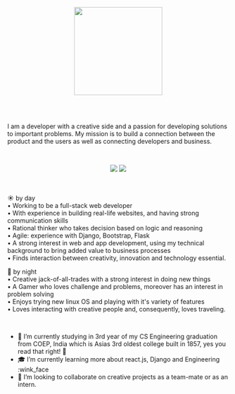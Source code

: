 <!-- Banner -->
<p align = "center">
  <img src = "https://websitesetup.org/wp-content/uploads/2019/01/Web-Developer.jpg" width="200">
</p>

<br/><br/>

<!-- About me -->
<p align = "center">
<!--   <img src = "https://blog.vilmatech.com/wp-content/uploads/2019/01/Python-and-Django.jpg"> -->
</p>
    
I am a developer with a creative side and a passion for developing solutions to important problems. My mission is to build a connection between the product and the users as well as connecting developers and business.

<br/>
<!-- Stats Dashboard -->
<p align = "center">
  <img src = "https://github-readme-stats.vercel.app/api?username=PrajjwalDatir&show_icons=true&theme=dracula&line_height=40&bg_color=080e4f&title_color=F49F1C">
  <img src = "https://github-readme-stats.vercel.app/api/top-langs/?username=PrajjwalDatir&hide_langs_below=12.5&theme=dracula&bg_color=080e4f&title_color=F49F1C">
</p>

<br><br/>
:sunny: by day\
• Working to be a full-stack web developer\
• With experience in building real-life websites, and having strong communication skills\
• Rational thinker who takes decision based on logic and reasoning\
• Agile: experience with Django, Bootstrap, Flask\
• A strong interest in web and app development, using my technical background to bring added value to business processes\
• Finds interaction between creativity, innovation and technology essential.

:first_quarter_moon_with_face: by night\
• Creative jack-of-all-trades with a strong interest in doing new things\
• A Gamer who loves challenge and problems, moreover has an interest in problem solving\
• Enjoys trying new linux OS and playing with it's variety of features\
• Loves interacting with creative people and, consequently, loves traveling.

</br>


- :construction_worker: I’m currently studying in 3rd year of my CS Engineering graduation from COEP, India which is Asias 3rd oldest college built in 1857, yes you read that right! :microbe:
- :mortar_board: I’m currently learning more about react.js, Django and Engineering :wink_face
- 👯 I’m looking to collaborate on creative projects as a team-mate or as an intern.


</br></br>


<!--
Here are some ideas to get you started:

- 🔭 I’m currently working on ...
- 🌱 I’m currently learning ...
- 👯 I’m looking to collaborate on ...
- 🤔 I’m looking for help with ...
- 💬 Ask me about ...
- 📫 How to reach me: ...
- 😄 Pronouns: ...
- ⚡ Fun fact: ...

-->
